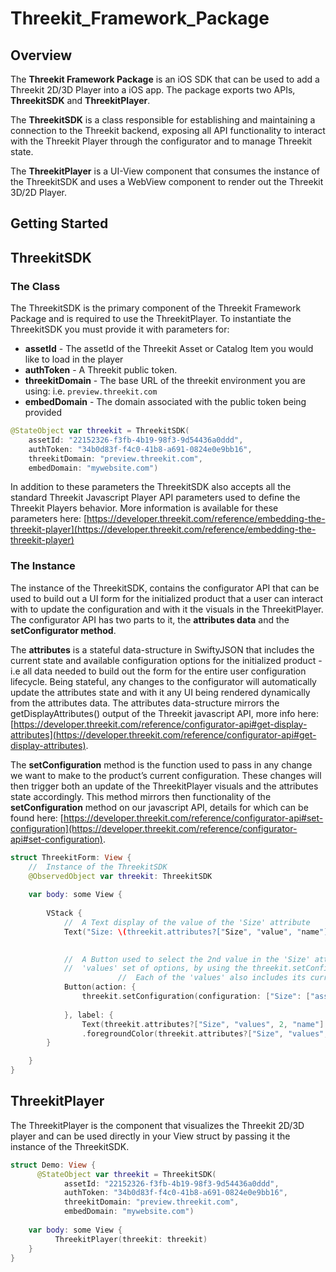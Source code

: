 # Threekit_Framework_Package

## Overview

The **Threekit Framework Package** is an iOS SDK that can be used to add a Threekit 2D/3D Player into a iOS app. The package exports two APIs, **ThreekitSDK** and **ThreekitPlayer**.

The **ThreekitSDK** is a class responsible for establishing and maintaining a connection to the Threekit backend, exposing all API functionality to interact with the Threekit Player through the configurator and to manage Threekit state.

The **ThreekitPlayer** is a UI-View component that consumes the instance of the ThreekitSDK and uses a WebView component to render out the Threekit 3D/2D Player.

## Getting Started

## ThreekitSDK

### The Class

The ThreekitSDK is the primary component of the Threekit Framework Package and is required to use the ThreekitPlayer. To instantiate the ThreekitSDK you must provide it with parameters for:

- **assetId** - The assetId of the Threekit Asset or Catalog Item you would like to load in the player
- **authToken** - A Threekit public token.
- **threekitDomain** - The base URL of the threekit environment you are using: i.e. `preview.threekit.com`
- **embedDomain** - The domain associated with the public token being provided

```swift
@StateObject var threekit = ThreekitSDK(
    assetId: "22152326-f3fb-4b19-98f3-9d54436a0ddd", 
    authToken: "34b0d83f-f4c0-41b8-a691-0824e0e9bb16", 
    threekitDomain: "preview.threekit.com",
    embedDomain: "mywebsite.com")
```

In addition to these parameters the ThreekitSDK also accepts all the standard Threekit Javascript Player API parameters used to define the Threekit Players behavior. More information is available for these parameters here: [https://developer.threekit.com/reference/embedding-the-threekit-player](https://developer.threekit.com/reference/embedding-the-threekit-player)

### The Instance

The instance of the ThreekitSDK, contains the configurator API that can be used to build out a UI form for the initialized product that a user can interact with to update the configuration and with it the visuals in the ThreekitPlayer. The configurator API has two parts to it, the **attributes data** and the **setConfigurator method**.

The **attributes** is a stateful data-structure in SwiftyJSON that includes the current state and available configuration options for the initialized product - i.e all data needed to build out the form for the entire user configuration lifecycle. Being stateful, any changes to the configurator will automatically update the attributes state and with it any UI being rendered dynamically from the attributes data. The attributes data-structure mirrors the getDisplayAttributes() output of the Threekit javascript API, more info here: [https://developer.threekit.com/reference/configurator-api#get-display-attributes](https://developer.threekit.com/reference/configurator-api#get-display-attributes).

The **setConfiguration** method is the function used to pass in any change we want to make to the product’s current configuration. These changes will then trigger both an update of the ThreekitPlayer visuals and the attributes state accordingly. This method mirrors then functionality of the **setConfiguration** method on our javascript API, details for which can be found here: [https://developer.threekit.com/reference/configurator-api#set-configuration](https://developer.threekit.com/reference/configurator-api#set-configuration).

```swift
struct ThreekitForm: View {
    //  Instance of the ThreekitSDK
    @ObservedObject var threekit: ThreekitSDK
    
    var body: some View {
        
        VStack {
            //  A Text display of the value of the 'Size' attribute
            Text("Size: \(threekit.attributes?["Size", "value", "name"].string ?? "")")
            

            //  A Button used to select the 2nd value in the 'Size' attribute's
            //  'values' set of options, by using the threekit.setConfiguration method.
						//  Each of the 'values' also includes its current selection state
            Button(action: {
                threekit.setConfiguration(configuration: ["Size": ["assetId": threekit.attributes?["Size", "values", 2, "assetId"].string ?? "Bob"]])
                
            }, label: {
                Text(threekit.attributes?["Size", "values", 2, "name"].string ?? "")})
                .foregroundColor(threekit.attributes?["Size", "values", 2, "selected"].bool ?? false ? Color.green : Color.blue) 
        }

    }
}
```

## ThreekitPlayer

The ThreekitPlayer is the component that visualizes the Threekit 2D/3D player and can be used directly in your View struct by passing it the instance of the ThreekitSDK.

```swift
struct Demo: View {
	  @StateObject var threekit = ThreekitSDK(
		    assetId: "22152326-f3fb-4b19-98f3-9d54436a0ddd", 
		    authToken: "34b0d83f-f4c0-41b8-a691-0824e0e9bb16", 
		    threekitDomain: "preview.threekit.com",
		    embedDomain: "mywebsite.com")
	    
    var body: some View {
	      ThreekitPlayer(threekit: threekit)
    }
}
```
